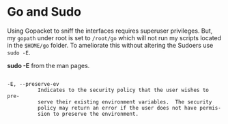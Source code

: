 # Go and Sudo

Using Gopacket to sniff the interfaces requires superuser privileges.
But, my `gopath` under root is set to `/root/go` which will not run
my scripts located in the `$HOME/go` folder. To ameliorate this without 
altering the Sudoers use `sudo -E`.

**sudo -E** from the man pages.
```shell

-E, --preserve-ev
          Indicates to the security policy that the user wishes to pre‐
          serve their existing environment variables.  The security
          policy may return an error if the user does not have permis‐
          sion to preserve the environment.

```

